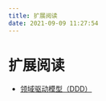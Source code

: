 ```yaml
---
title: 扩展阅读
date: 2021-09-09 11:27:54
---
```

# 扩展阅读

* [领域驱动模型（DDD）](https://zhuanlan.zhihu.com/p/75129004)
